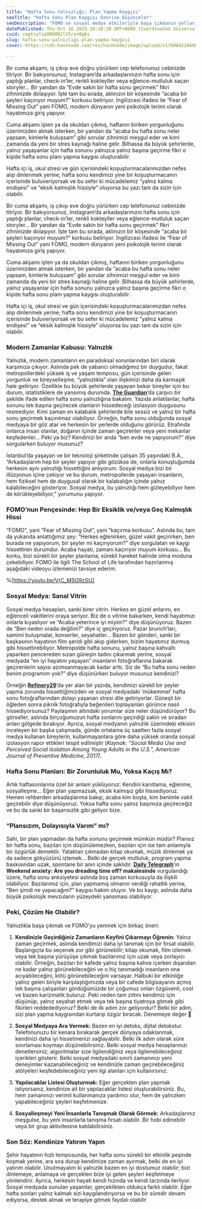 ```yaml
---
title: "Hafta Sonu Yalnızlığı: Plan Yapma Kaygısı"
seoTitle: "Hafta Sonu Plan Kaygısı Üzerine Düşünceler"
seoDescription: "FOMO ve sosyal medya etkileriyle başa çıkmanın yollarını keşfedin. Hafta sonu yalnızlığınızla yüzleşirken kendinize yatırım yapın"
datePublished: Thu Oct 16 2025 19:18:20 GMT+0000 (Coordinated Universal Time)
cuid: cmgtsytip000002l55ryn8g6s
slug: hafta-sonu-yalnizligi-plan-yapma-kaygisi
cover: https://cdn.hashnode.com/res/hashnode/image/upload/v1760642204067/3a05dea6-9ffb-40a9-bb62-a0b78d8038cf.webp

---
```


Bir cuma akşamı, iş çıkışı eve doğru yürürken cep telefonunuz cebinizde titriyor. Bir bakıyorsunuz, Instagram’da arkadaşlarınızın hafta sonu için yaptığı planlar, check-in’ler, renkli kokteyller veya eğlence-mutluluk saçan storyler… Bir yandan da “Evde sakin bir hafta sonu geçirmek” fikri zihninizde dolaşıyor. İşte tam bu sırada, aklınızın bir köşesinde “acaba bir şeyleri kaçırıyor muyum?” korkusu beliriyor. İngilizcesi ifadesi ile “Fear of Missing Out” yani FOMO, modern dünyanın yeni psikolojik terimi olarak hayatımıza giriş yapıyor.

Cuma akşamı işten ya da okuldan çıkmış, haftanın biriken yorgunluğunu üzerimizden atmak isterken, bir yandan da “acaba bu hafta sonu neler yapsam, kimlerle buluşsam” gibi sorular zihnimizi meşgul eder ve kimi zamanda da yeni bir stres kaynağı haline gelir. Bilhassa da büyük şehirlerde, yalnız yaşayanlar için hafta sonunu yalnızca yalnız başına geçirme fikri o kişide hafta sonu planı yapma kaygısı oluşturabilir.

Hafta içi iş, okul stresi ve gün içerisindeki koşuşturmacalarımızdan nefes alıp dinlenmek yerine; hafta sonu kendimizi yine bir koşuşturmacanın içerisinde buluveriyorsak ve bu sefer ki mücadelemiz “yalnız kalma endişesi” ve “eksik kalmışlık hissiyle” oluyorsa bu yazı tam da sizin için olabilir.

Bir cuma akşamı, iş çıkışı eve doğru yürürken cep telefonunuz cebinizde titriyor. Bir bakıyorsunuz, Instagram’da arkadaşlarınızın hafta sonu için yaptığı planlar, check-in’ler, renkli kokteyller veya eğlence-mutluluk saçan storyler… Bir yandan da “Evde sakin bir hafta sonu geçirmek” fikri zihninizde dolaşıyor. İşte tam bu sırada, aklınızın bir köşesinde “acaba bir şeyleri kaçırıyor muyum?” korkusu beliriyor. İngilizcesi ifadesi ile “Fear of Missing Out” yani FOMO, modern dünyanın yeni psikolojik terimi olarak hayatımıza giriş yapıyor.

Cuma akşamı işten ya da okuldan çıkmış, haftanın biriken yorgunluğunu üzerimizden atmak isterken, bir yandan da “acaba bu hafta sonu neler yapsam, kimlerle buluşsam” gibi sorular zihnimizi meşgul eder ve kimi zamanda da yeni bir stres kaynağı haline gelir. Bilhassa da büyük şehirlerde, yalnız yaşayanlar için hafta sonunu yalnızca yalnız başına geçirme fikri o kişide hafta sonu planı yapma kaygısı oluşturabilir.

Hafta içi iş, okul stresi ve gün içerisindeki koşuşturmacalarımızdan nefes alıp dinlenmek yerine; hafta sonu kendimizi yine bir koşuşturmacanın içerisinde buluveriyorsak ve bu sefer ki mücadelemiz “yalnız kalma endişesi” ve “eksik kalmışlık hissiyle” oluyorsa bu yazı tam da sizin için olabilir.

### **Modern Zamanlar Kabusu: Yalnızlık**

Yalnızlık, modern zamanların en paradoksal sorunlarından biri olarak karşımıza çıkıyor. Aslında pek de yabancı olmadığımız bir duygudur, fakat metropollerdeki yüksek iş ve yaşam temposu, gün içerisinde gelen yorgunluk ve bireyselleşme, “yalnızlıkla” olan ilişkimizi daha da karmaşık hale getiriyor. Özellikle bu büyük şehirlerde yaşayan bekar bireyler için bu durum, istatistiklere de yansımış durumda. [**The Guardian**](https://www.theguardian.com/society/2020/jan/16/the-agony-of-weekend-loneliness-i-wont-speak-to-another-human-until-monday)‘da çarpıcı bir şekilde ifade edilen hafta sonu yalnızlığına bakalım. Yazıda anlatılanlar, hafta sonunu tek başına geçirecek olanların hissedeceği izolasyon duygusunu resmediyor. Kimi zaman en kalabalık şehirlerde bile sessiz ve yalnız bir hafta sonu geçirmek kaçınılmaz olabiliyor. Örneğin, hafta sonu olduğunda sosyal medyaya bir göz atar ve herkesin bir yerlerde olduğunu görürüz. Etrafında onlarca insan olanlar, doğanın içinde zaman geçirenler veya yeni mekanlar keşfedenler… Peki ya biz? Kendinizi bir anda “ben evde ne yapıyorum?” diye sorgularken buluyor musunuz?

İstanbul’da yaşayan ve bir teknoloji şirketinde çalışan 35 yaşındaki B.A., “Arkadaşlarım hep bir şeyler yapıyor gibi gözükse de, onlarla konuştuğumda herkesin aynı yalnızlığı hissettiğini anlıyorum. Sosyal medya bizi bir illüzyonun içine çekiyor ve bu durum, metropollerde yaşayan insanların, hem fiziksel hem de duygusal olarak bir kalabalığın içinde yalnız kalabileceğini gösteriyor. Sosyal medya, bu yalnızlığı hem gizleyebiliyor hem de körükleyebiliyor,” yorumunu yapıyor.

### **FOMO’nun Pençesinde: Hep Bir Eksiklik ve/veya Geç Kalmışlık Hissi**

“FOMO”, yani “Fear of Missing Out”, yani “kaçırma korkusu”. Aslında bu, tam da yukarıda anlattığımız şey: “Herkes eğlenirken, güzel vakit geçirirken, ben burada ne yapıyorum, bir şeyler mi kaçırıyorum?” diye sorgulatan ve kaygı hissettiren durumdur. Acaba hayatı, zamanı kaçırıyor muyum korkusu… Bu korku, bizi sürekli bir şeyler planlama, sürekli hareket halinde olma moduna çekebiliyor. FOMO ile ilgili The School of Life tarafından hazırlanmış aşağıdaki videoyu izlemenizi tavsiye ederim.

%[https://youtu.be/VrC_MSG9zSU] 

### **Sosyal Medya: Sanal Vitrin**

Sosyal medya hesapları, sanki birer vitrin. Herkes en güzel anlarını, en eğlenceli vakitlerini oraya seriyor. Biz de o vitrine bakarken, kendi hayatımızı onlarla kıyaslıyor ve “Acaba yeterince iyi miyim?” diye düşünüyoruz. Bazen de “Ben neden orada değilim?” diye iç geçiriyoruz. Pazar brunch’ları, samimi buluşmalar, konserler, seyahatler… Bazen bir gönderi, sanki bir başkasının hayatının film şeridi gibi akıp giderken, bizim hayatımız durmuş gibi hissettirebiliyor. Metropolde hafta sonunu, yalnız başına kahvaltı yaparken pencereden sızan güneşin tadını çıkarmak yerine, sosyal medyada “en iyi hayatını yaşayan” insanların fotoğraflarına bakarak geçirenlerin sayısı azımsanmayacak kadar arttı. Siz de “Bu hafta sonu neden benim programım yok?” diye düşünürken buluyor musunuz kendinizi?

Örneğin [**Refinery29**](https://www.refinery29.com/en-us/weekends-time-off-anxiety-what-to-do)‘da yer alan bir yazıda, kendimizi sürekli bir şeyler yapma zorunda hissettiğimizden ve sosyal medyadaki ‘mükemmel’ hafta sonu fotoğraflarından dolayı yaşanan stresi dile getiriyorlar. Güneşli bir öğleden sonra piknik fotoğrafıyla beğenileri toplayanları görünce nasıl hissediyorsunuz? Paylaşımın altındaki yorumlar size neler düşündürüyor? Bu görseller, aslında birçoğumuzun hafta sonlarını geçirdiği sakin ve sıradan anları gölgede bırakıyor. Ayrıca, sosyal medyanın yalnızlık üzerindeki etkisini inceleyen bir başka çalışmada, günde ortalama üç saatten fazla sosyal medya kullanan bireylerin, kullanmayanlara göre daha yüksek oranda sosyal izolasyon rapor ettikleri tespit edilmiştir (*Kaynak: “Social Media Use and Perceived Social Isolation Among Young Adults in the U.S.”, American Journal of Preventive Medicine, 2017)*.

### **Hafta Sonu Planları: Bir Zorunluluk Mu, Yoksa Kaçış Mı?**

Artık haftasonlarına özel bir anlam yüklüyoruz: Kendini kanıtlama, eğlenme, sosyalleşme… Eğer plan yapmazsak, eksik kalmışız gibi hissediyoruz. Hemen rehberden arkadaşlarıma bakıp, acaba kim boşta, kim benimle vakit geçirebilir diye düşünüyoruz. Yoksa hafta sonu yalnız başımıza geçireceğiz ve bu da sanki bir başarısızlık gibi geliyor bize.

### **“Plansızım, Dolayısıyla Varım” mı?**

Sahi, bir plan yapmadan da hafta sonunu geçirmek mümkün müdür? Plansız bir hafta sonu, bazıları için düşünülemezken, bazıları için ise tam anlamıyla bir özgürlük demektir. Yataktan çıkmadan kitap okumak, müzik dinlemek ya da sadece gökyüzünü izlemek… Belki de gerçek mutluluk, program yapma baskısından uzak, spontane bir anın içinde saklıdır. [**Daily Telegraph**](https://www.dailytelegraph.com.au/lifestyle/health/body-soul-daily/weekend-anxiety-are-you-dreading-time-off/news-story/983d49b5996934d79bda27498433cbbf)‘ın **Weekend anxiety: Are you dreading time off? makalesinde** vurgulandığı üzere, hafta sonu anksiyetesi aslında boş zaman korkusuyla da ilişkili olabiliyor. Bazılarımız için, plan yapmamış olmanın verdiği rahatlık yerine, “Ben şimdi ne yapacağım?” kaygısı hakim oluyor. Ve bu kaygı, aslında daha büyük psikolojik mevzuların yüzeydeki yansıması olabiliyor.

### **Peki, Çözüm Ne Olabilir?**

Yalnızlıkla başa çıkmak ve FOMO’yu yenmek için birkaç öneri:

1. **Kendinizle Geçirdiğiniz Zamanların Keyfini Çıkarmayı Öğrenin:** Yalnız zaman geçirmek, aslında kendimizi daha iyi tanımak için bir fırsat olabilir. Başlangıçta bu seçenek zor gibi görünebilir; kitap okumak, film izlemek veya tek başına yürüyüşe çıkmak bazılarımız için uzak veya zorlayıcı olabilir. Örneğin, bazıları bir kafede yalnız başına kahve içerken dışarıdan ne kadar yalnız görünebileceğini ve o hiç tanımadığı insanların ona acıyabileceğini, kötü görünebileceğini varsayar. Halbuki bir etkinliğe yalnız gelen biriyle karşılaştığımızda veya bir cafede bilgisayarını açmış tek başına çalışanları gördüğümüzde bir çoğumuz onları özgüvenli, cool ve bazen karizmatik buluruz. Peki neden tam zıttını kendimiz için düşünüp, yalnız seyahat etmek veya tek başına tiyatroya gitmek gibi fikirleri reddedediyoruz? Belki de ilk adım zor geliyordur? Belki bir adım, sizi plan yapma kaygısından kurtarıp özgür bıracak. Denemeye değer 🙂
    
2. **Sosyal Medyaya Ara Vermek:** Bazen en iyi detoks, dijital detokstur. Telefonunuzu bir kenara bırakarak gerçek dünyaya odaklanmak, kendinizi daha iyi hissetmenizi sağlayabilir. Belki ilk adım olarak süre sınırlaması koymayı düşünebilirsiniz. Belki sosyal medya hesaplarınızı denetlersiniz; algoritmalar size ilgilendiğiniz veya ilgilenebileceğiniz içerikleri gösterir. Belki sosyal medyadaki sınırlı zamanınızı yeni deneyimler kazanabileceğiniz ve kendinizle zaman geçirebileceğiniz atölyeleri keşfedebileceğiniz yeni ilgi alanları için kullanırsınız.
    
3. **Yapılacaklar Listesi Oluşturmak:** Eğer gerçekten plan yapmak istiyorsanız, kendinize ait bir yapılacaklar listesi oluşturabilirsiniz. Bu, hem zamanınızı verimli kullanmanıza yardımcı olur, hem de yalnızken yapabileceğiniz şeyleri keşfetmenize.
    
4. **Sosyalleşmeyi Yeni İnsanlarla Tanışmak Olarak Görmek:** Arkadaşlarınız meşgulse, bu yeni insanlarla tanışma fırsatı olabilir. Bir hobi edinebilir veya bir grup aktivitesine katılabilirsiniz.
    

### **Son Söz: Kendinize Yatırım Yapın**

Şehir hayatının hızlı temposunda, her hafta sonu sürekli bir etkinlik peşinde koşmak yerine, ara sıra durup kendimize zaman ayırmak, belki de en iyi yatırım olabilir. Unutmayalım ki yalnızlık bazen en iyi dostumuz olabilir; bizi dinlemeye, anlamaya ve gerçekten bize iyi gelen şeyleri keşfetmeye yönlendirir. Ayrıca, herkesin hayatı kendi hızında ve kendi tarzında ilerliyor. Sosyal medyada sunulan yaşamlar, gerçeklikten oldukça farklı olabilir. Eğer hafta sonları yalnız kalmak sizi kaygılandırıyorsa ve bu bir süredir devam ediyorsa, destek almak ve terapiye gitmek faydalı olabilir